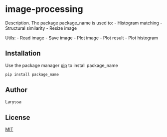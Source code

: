 # image-processing

Description. 
The package package_name is used to:
	- Histogram matching 
	- Structural similarity
        - Resize image

Utils:
	- Read image
	- Save image
	- Plot image
	- Plot result
	- Plot histogram

## Installation

Use the package manager [pip](https://pip.pypa.io/en/stable/) to install package_name

```bash
pip install package_name
```


## Author
Laryssa

## License
[MIT](https://choosealicense.com/licenses/mit/)
